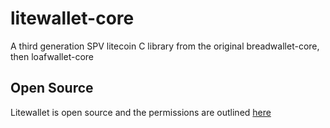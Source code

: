 # litewallet-core
 A third generation SPV litecoin C library from the original breadwallet-core, then loafwallet-core

## Open Source
Litewallet is open source and the permissions are outlined [here](asis.md)
